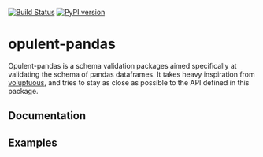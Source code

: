 [![Build Status](https://travis-ci.com/danielvdende/opulent-pandas.svg?token=km81qsbsLrgZWGfcfi7a&branch=master)](https://travis-ci.com/danielvdende/opulent-pandas)
[![PyPI version](https://badge.fury.io/py/opulent-pandas.svg)](https://badge.fury.io/py/opulent-pandas)
# opulent-pandas
Opulent-pandas is a schema validation packages aimed specifically at validating the schema of pandas dataframes. 
It takes heavy inspiration from [voluptuous](), and tries to stay as close as possible to the API defined in this package. 

## Documentation

## Examples
